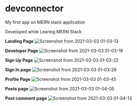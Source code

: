 # devconnector

My first app on MERN stack application

Developed while Learing MERN Stack

**Landing Page**
![Screenshot from 2021-03-03 01-03-13](https://user-images.githubusercontent.com/48173231/109704597-cab72380-7bbc-11eb-929a-7e92f85d323d.png)

**Developer Page**
![Screenshot from 2021-03-03 01-03-18](https://user-images.githubusercontent.com/48173231/109704648-db679980-7bbc-11eb-87df-6a4134ea9422.png)

**Sign Up Page**
![Screenshot from 2021-03-03 01-03-22](https://user-images.githubusercontent.com/48173231/109704707-eb7f7900-7bbc-11eb-846f-4f649f06d7cc.png)

**Sign In page**
![Screenshot from 2021-03-03 01-03-26](https://user-images.githubusercontent.com/48173231/109704726-ef130000-7bbc-11eb-9bcb-e9b4ddc1f3c3.png)

**Profile Page**
![Screenshot from 2021-03-03 01-03-45](https://user-images.githubusercontent.com/48173231/109704735-f1755a00-7bbc-11eb-8ead-c45a3721a1d8.png)

**Posts page**
![Screenshot from 2021-03-03 01-04-05](https://user-images.githubusercontent.com/48173231/109704741-f4704a80-7bbc-11eb-848c-eb0288987b38.png)

**Post comment page**
![Screenshot from 2021-03-03 01-04-13](https://user-images.githubusercontent.com/48173231/109704755-f803d180-7bbc-11eb-9617-9ae55addff09.png)
